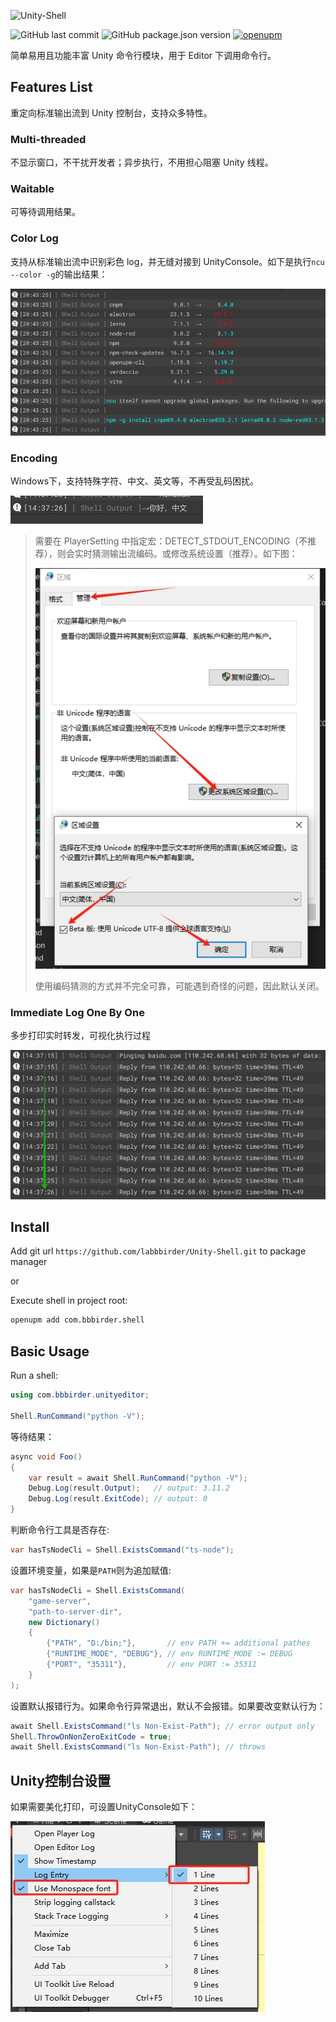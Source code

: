 ![Unity-Shell](https://socialify.git.ci/labbbirder/Unity-Shell/image?description=1&forks=1&issues=1&name=1&owner=1&stargazers=1&theme=Auto)

![GitHub last commit](https://img.shields.io/github/last-commit/labbbirder/Unity-Shell)
![GitHub package.json version](https://img.shields.io/github/package-json/v/labbbirder/Unity-Shell)
[![openupm](https://img.shields.io/npm/v/com.bbbirder.shell?label=openupm&registry_uri=https://package.openupm.com)](https://openupm.com/packages/com.bbbirder.shell/)

简单易用且功能丰富 Unity 命令行模块，用于 Editor 下调用命令行。


## Features List

重定向标准输出流到 Unity 控制台，支持众多特性。

### Multi-threaded

不显示窗口，不干扰开发者；异步执行，不用担心阻塞 Unity 线程。

### Waitable

可等待调用结果。

### Color Log

支持从标准输出流中识别彩色 log，并无缝对接到 UnityConsole。如下是执行`ncu --color -g`的输出结果：

![color-log](./Documentation/color-log.png)

### Encoding

Windows下，支持特殊字符、中文、英文等，不再受乱码困扰。

![unicode](./Documentation/unicode.png)

> 需要在 PlayerSetting 中指定宏：DETECT_STDOUT_ENCODING（不推荐），则会实时猜测输出流编码。或修改系统设置（推荐）。如下图：
>
> ![windows](./Documentation/config_sys.png)
> 
> 使用编码猜测的方式并不完全可靠，可能遇到奇怪的问题，因此默认关闭。

### Immediate Log One By One

多步打印实时转发，可视化执行过程

![one-by-one](./Documentation/one-by-one.png)


## Install

Add git url `https://github.com/labbbirder/Unity-Shell.git` to package manager

or

Execute shell in project root:

```bash
openupm add com.bbbirder.shell
```

## Basic Usage

Run a shell:

```csharp
using com.bbbirder.unityeditor;

Shell.RunCommand("python -V");
```

等待结果：

```csharp
async void Foo()
{
    var result = await Shell.RunCommand("python -V");
    Debug.Log(result.Output);   // output: 3.11.2
    Debug.Log(result.ExitCode); // output: 0
}
```

判断命令行工具是否存在:

```csharp
var hasTsNodeCli = Shell.ExistsCommand("ts-node");
```

设置环境变量，如果是`PATH`则为追加赋值:

```csharp
var hasTsNodeCli = Shell.ExistsCommand(
    "game-server",
    "path-to-server-dir",
    new Dictionary()
    {
        {"PATH", "D:/bin;"},       // env PATH += additional pathes
        {"RUNTIME_MODE", "DEBUG"}, // env RUNTIME_MODE := DEBUG
        {"PORT", "35311"},         // env PORT := 35311
    }
);
```

设置默认报错行为。如果命令行异常退出，默认不会报错。如果要改变默认行为：

```csharp
await Shell.ExistsCommand("ls Non-Exist-Path"); // error output only
Shell.ThrowOnNonZeroExitCode = true;
await Shell.ExistsCommand("ls Non-Exist-Path"); // throws

```

## Unity控制台设置

如果需要美化打印，可设置UnityConsole如下：

![unity](./Documentation/config_unity.png)
